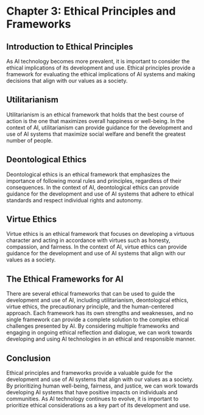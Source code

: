 Chapter 3: Ethical Principles and Frameworks
============================================

Introduction to Ethical Principles
----------------------------------

As AI technology becomes more prevalent, it is important to consider the ethical implications of its development and use. Ethical principles provide a framework for evaluating the ethical implications of AI systems and making decisions that align with our values as a society.

Utilitarianism
--------------

Utilitarianism is an ethical framework that holds that the best course of action is the one that maximizes overall happiness or well-being. In the context of AI, utilitarianism can provide guidance for the development and use of AI systems that maximize social welfare and benefit the greatest number of people.

Deontological Ethics
--------------------

Deontological ethics is an ethical framework that emphasizes the importance of following moral rules and principles, regardless of their consequences. In the context of AI, deontological ethics can provide guidance for the development and use of AI systems that adhere to ethical standards and respect individual rights and autonomy.

Virtue Ethics
-------------

Virtue ethics is an ethical framework that focuses on developing a virtuous character and acting in accordance with virtues such as honesty, compassion, and fairness. In the context of AI, virtue ethics can provide guidance for the development and use of AI systems that align with our values as a society.

The Ethical Frameworks for AI
-----------------------------

There are several ethical frameworks that can be used to guide the development and use of AI, including utilitarianism, deontological ethics, virtue ethics, the precautionary principle, and the human-centered approach. Each framework has its own strengths and weaknesses, and no single framework can provide a complete solution to the complex ethical challenges presented by AI. By considering multiple frameworks and engaging in ongoing ethical reflection and dialogue, we can work towards developing and using AI technologies in an ethical and responsible manner.

Conclusion
----------

Ethical principles and frameworks provide a valuable guide for the development and use of AI systems that align with our values as a society. By prioritizing human well-being, fairness, and justice, we can work towards developing AI systems that have positive impacts on individuals and communities. As AI technology continues to evolve, it is important to prioritize ethical considerations as a key part of its development and use.
